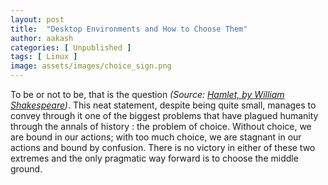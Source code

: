 ```yaml
---
layout: post
title:  "Desktop Environments and How to Choose Them"
author: aakash
categories: [ Unpublished ]
tags: [ Linux ]
image: assets/images/choice_sign.png
---
```


To be or not to be, that is the question *(Source: [Hamlet, by William Shakespeare](https://amzn.to/3iiipFi))*. This neat statement, despite being quite small, manages to convey through it one of the biggest problems that have plagued humanity through the annals of history : the problem of choice. Without choice, we are bound in our actions; with too much choice, we are stagnant in our actions and bound by confusion. There is no victory in either of these two extremes and the only pragmatic way forward is to choose the middle ground.